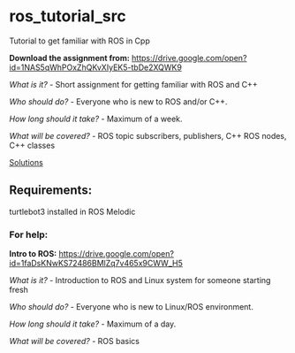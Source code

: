 # ros_tutorial_src
Tutorial to get familiar with ROS in Cpp

**Download the assignment from:** https://drive.google.com/open?id=1NAS5qWhPOxZhQKvXIyEK5-tbDe2XQWK9


*What is it? -* Short assignment for getting familiar with ROS and C++

*Who should do? -* Everyone who is new to ROS and/or C++.

*How long should it take? -* Maximum of a week.

*What will be covered? -* ROS topic subscribers, publishers, C++ ROS nodes, C++ classes

[Solutions](https://github.com/AshayAswale/ros_tutorial_src)

## Requirements:
turtlebot3 installed in ROS Melodic

### For help:
**Intro to ROS:** https://drive.google.com/open?id=1faDsKNwKS72486BMlZq7v465x9CWW_H5

*What is it? -* Introduction to ROS and Linux system for someone starting fresh

*Who should do? -* Everyone who is new to Linux/ROS environment.

*How long should it take? -* Maximum of a day.

*What will be covered? -* ROS basics

